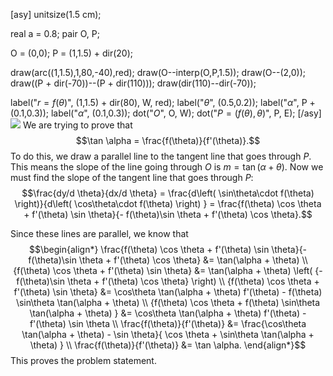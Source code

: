 [asy]
unitsize(1.5 cm);

real a = 0.8;
pair O, P;

O = (0,0);
P = (1,1.5) + dir(20);

draw(arc((1,1.5),1,80,-40),red);
draw(O--interp(O,P,1.5));
draw(O--(2,0));
draw((P + dir(-70))--(P + dir(110)));
draw(dir(110)--dir(-70));

label("$r = f(\theta)$", (1,1.5) + dir(80), W, red);
label("$\theta$", (0.5,0.2));
label("$\alpha$", P + (0.1,0.3));
label("$\alpha$", (0.1,0.3));
dot("$O$", O, W);
dot("$P = (f(\theta), \theta)$", P, E);
[/asy]
![](https://latex.artofproblemsolving.com/e/c/4/ec451c834b3081fa63930080102b973879ffc395.png)
We are trying to prove that $$\tan \alpha = \frac{f(\theta)}{f'(\theta)}.$$To do this, we draw a parallel line to the tangent line that goes through $P$. This means the slope of the line going through $O$ is $m = \tan(\alpha + \theta).$ Now we must find the slope of the tangent line that goes through $P$:
$$\frac{dy/d \theta}{dx/d \theta} = \frac{d\left( \sin\theta\cdot f(\theta) \right)}{d\left( \cos\theta\cdot f(\theta) \right) } = \frac{f(\theta) \cos \theta + f'(\theta) \sin \theta}{- f(\theta)\sin \theta + f'(\theta) \cos \theta}.$$

Since these lines are parallel, we know that 
$$\begin{align*}
\frac{f(\theta) \cos \theta + f'(\theta) \sin \theta}{- f(\theta)\sin \theta + f'(\theta) \cos \theta} &= \tan(\alpha + \theta) \\
{f(\theta) \cos \theta + f'(\theta) \sin \theta} &= \tan(\alpha + \theta) \left( {- f(\theta)\sin \theta + f'(\theta) \cos \theta} \right) \\
{f(\theta) \cos \theta + f'(\theta) \sin \theta} &= \cos\theta \tan(\alpha + \theta) f'(\theta) - f(\theta) \sin\theta \tan(\alpha + \theta) \\
{f(\theta) \cos \theta + f(\theta) \sin\theta \tan(\alpha + \theta) } &= \cos\theta \tan(\alpha + \theta) f'(\theta) - f'(\theta) \sin \theta \\
\frac{f(\theta)}{f'(\theta)} &= \frac{\cos\theta \tan(\alpha + \theta) - \sin \theta}{ \cos \theta + \sin\theta \tan(\alpha + \theta) } \\
\frac{f(\theta)}{f'(\theta)} &= \tan \alpha.
\end{align*}$$
This proves the problem statement.